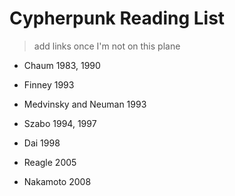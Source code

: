 # Cypherpunk Reading List

> add links once I'm not on this plane

* Chaum 1983, 1990
* Finney 1993
* Medvinsky and Neuman 1993
* Szabo 1994, 1997
* Dai 1998
* Reagle 2005

* Nakamoto 2008